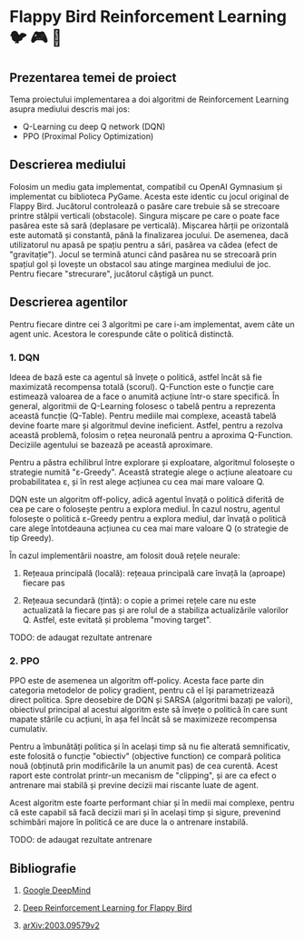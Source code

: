 # Flappy Bird Reinforcement Learning :bird: :video_game: :robot:

## Prezentarea temei de proiect 

Tema proiectului implementarea a doi algoritmi de Reinforcement Learning asupra mediului descris mai jos:
- Q-Learning cu deep Q network (DQN)
- PPO (Proximal Policy Optimization)

## Descrierea mediului

Folosim un mediu gata implementat, compatibil cu OpenAI Gymnasium și implementat cu biblioteca PyGame. Acesta este identic cu jocul original de Flappy Bird. Jucătorul controlează o pasăre care trebuie să se strecoare printre stâlpii verticali (obstacole). Singura mișcare pe care o poate face pasărea este să sară (deplasare pe verticală). Mișcarea hărții pe orizontală este automată și constantă, până la finalizarea jocului. De asemenea, dacă utilizatorul nu apasă pe spațiu pentru a sări, pasărea va cădea (efect de "gravitație"). Jocul se termină atunci când pasărea nu se strecoară prin spațiul gol și lovește un obstacol sau atinge marginea mediului de joc. Pentru fiecare "strecurare", jucătorul câștigă un punct.

## Descrierea agentilor

Pentru fiecare dintre cei 3 algoritmi pe care i-am implementat, avem câte un agent unic. Acestora le corespunde câte o politică distinctă.

### 1. DQN

Ideea de bază este ca agentul să învețe o politică, astfel încât să fie maximizată recompensa totală (scorul). Q-Function este o funcție care estimează valoarea de a face o anumită acțiune într-o stare specifică. În general, algoritmii de Q-Learning folosesc o tabelă pentru a reprezenta această funcție (Q-Table). Pentru mediile mai complexe, această tabelă devine foarte mare și algoritmul devine ineficient. Astfel, pentru a rezolva această problemă, folosim o rețea neuronală pentru a aproxima Q-Function. Deciziile agentului se bazează pe această aproximare.

Pentru a păstra echilibrul între explorare și exploatare, algoritmul folosește o strategie numită "ε-Greedy". Această strategie alege o acțiune aleatoare cu probabilitatea ε, și în rest alege acțiunea cu cea mai mare valoare Q.

DQN este un algoritm off-policy, adică agentul învață o politică diferită de cea pe care o folosește pentru a explora mediul. În cazul nostru, agentul folosește o politică ε-Greedy pentru a explora mediul, dar învață o politică care alege întotdeauna acțiunea cu cea mai mare valoare Q (o strategie de tip Greedy).

În cazul implementării noastre, am folosit două rețele neurale:

1. Rețeaua principală (locală): rețeaua principală care învață la (aproape) fiecare pas

2. Rețeaua secundară (țintă): o copie a primei rețele care nu este actualizată la fiecare pas și are rolul de a stabiliza actualizările valorilor Q. Astfel, este evitată și problema "moving target". 

TODO: de adaugat rezultate antrenare 

### 2. PPO

PPO este de asemenea un algoritm off-policy. Acesta face parte din categoria metodelor de policy gradient, pentru că el își parametrizează direct politica. Spre deosebire de DQN și SARSA (algoritmi bazați pe valori), obiectivul principal al acestui algoritm este să învețe o politică în care sunt mapate stările cu acțiuni, în așa fel încât să se maximizeze recompensa cumulativ. 

Pentru a îmbunătăți politica și în același timp să nu fie alterată semnificativ, este folosită o funcție "obiectiv" (objective function) ce compară politica nouă (obținută prin modificările la un anumit pas) de cea curentă. Acest raport este controlat printr-un mecanism de "clipping", și are ca efect o antrenare mai stabilă și previne decizii mai riscante luate de agent. 

Acest algoritm este foarte performant chiar și în medii mai complexe, pentru că este capabil să facă decizii mari și în același timp și sigure, prevenind schimbări majore în politică ce are duce la o antrenare instabilă. 

TODO: de adaugat rezultate antrenare 

## Bibliografie 

1. [Google DeepMind](https://deepmind.google/discover/blog/deep-reinforcement-learning/)

2. [Deep Reinforcement Learning for Flappy Bird](https://cs229.stanford.edu/proj2015/362_report.pdf)

3. [arXiv:2003.09579v2](https://arxiv.org/abs/2003.09579v2)
